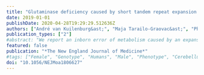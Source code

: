 ```yaml
---
title: "Glutaminase deficiency caused by short tandem repeat expansion in GLS"
date: 2019-01-01
publishDate: 2020-04-28T19:29:29.512636Z
authors: ["André van Kuilenburg&ast;", "Maja Tarailo-Graovac&ast;", "Phillip Richmond&ast;", "Britt Drögemöller", "Mahmoud Pouladi", "René Leen", "Koroboshka Brand-Arzamendi", "Doreen Dobritzsch", "Egor Dolzhenko", "Michael Eberle", "Bruce Hayward", "Meaghan Jones", "Farhad Karbassi", "Michael Kobor", "Janet Koster", "Daman Kumari", "Meng Li", "Julia MacIsaac", "Cassandra McDonald", "Judith Meijer", "Charlotte Nguyen", "Indhu-Shree Rajan-Babu", "Stephen Scherer", "Bernice Sim", "Brett Trost", "Laura Tseng", "Marjolein Turkenburg", "Joke van Vugt", "Jan Veldink", "Jagdeep Walia", "Youdong Wang", "Michel van Weeghel", "Galen Wright", "Xiaohong Xu", "Ryan Yuen", "Jinqiu Zhang", "Colin Ross", "Wyeth Wasserman", "Michael Geraghty", "Saikat Santra", "Ronald Wanders", "Xiao-Yan Wen", "Hans Waterham", "Karen Usdin", "Clara van Karnebeek", "*&ast;These authors contributed equally to the work*"]
publication_types: ["2"]
#abstract: "We report an inborn error of metabolism caused by an expansion of a GCA-repeat tract in the 5' untranslated region of the gene encoding glutaminase (GLS) that was identified through detailed clinical and biochemical phenotyping, combined with whole-genome sequencing. The expansion was observed in three unrelated patients who presented with an early-onset delay in overall development, progressive ataxia, and elevated levels of glutamine. In addition to ataxia, one patient also showed cerebellar atrophy. The expansion was associated with a relative deficiency of GLS messenger RNA transcribed from the expanded allele, which probably resulted from repeat-mediated chromatin changes upstream of the GLS repeat. Our discovery underscores the importance of careful examination of regions of the genome that are typically excluded from or poorly captured by exome sequencing."
featured: false
publication: "*The New England Journal of Medicine*"
#tags: ["Female", "Genotype", "Humans", "Male", "Phenotype", "Cerebellum", "Child", "Preschool", "Mutation", "Polymerase Chain Reaction", "Amino Acid Metabolism", "Inborn Errors", "Ataxia", "Atrophy", "Developmental Disabilities", "Glutaminase", "Glutamine", "Microsatellite Repeats", "Whole Genome Sequencing"]
doi: "10.1056/NEJMoa1806627"
---
```


